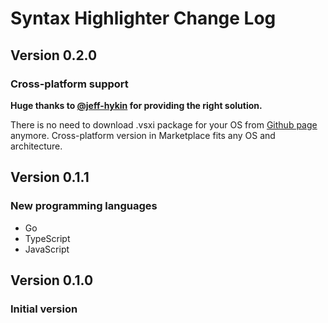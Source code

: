 # Syntax Highlighter Change Log

## Version 0.2.0
### **Cross-platform support**
**Huge thanks to [@jeff-hykin](https://github.com/jeff-hykin) for providing the right solution.**

There is no need to download .vsxi package for your OS from
[Github page](https://github.com/EvgeniyPeshkov/syntax-highlighter/releases) anymore.
Cross-platform version in Marketplace fits any OS and architecture.


## Version 0.1.1
### New programming languages
* Go
* TypeScript
* JavaScript


## Version 0.1.0
### Initial version
